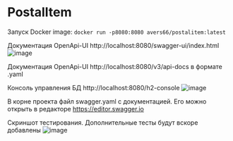 # PostalItem

Запуск Docker image: `docker run -p8080:8080 avers66/postalitem:latest`

Документация OpenApi-UI http://localhost:8080/swagger-ui/index.html
![image](https://github.com/Avers66/PostalItem/assets/122222024/a4ea04c2-5977-42be-b561-bc7efbd8c67e)

Документация OpenApi-UI http://localhost:8080/v3/api-docs в формате .yaml

Консоль управления БД http://localhost:8080/h2-console
![image](https://github.com/Avers66/PostalItem/assets/122222024/b6a2dd77-f489-4394-8e02-a66a6d477c6d)

В корне проекта файл swagger.yaml с документацией. Его можно открыть в редакторе https://editor.swagger.io


Скриншот тестирования. Дополнительные тесты будут вскоре добавлены
![image](https://github.com/Avers66/PostalItem/assets/122222024/7ed0fab9-4e6a-469f-8553-3ab83379a010)
